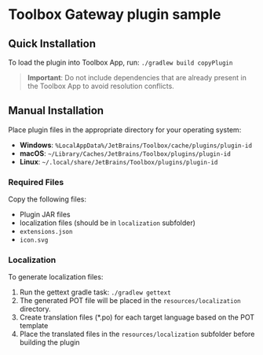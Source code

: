 # Toolbox Gateway plugin sample

## Quick Installation
To load the plugin into Toolbox App, run: `./gradlew build copyPlugin`

> **Important**: Do not include dependencies that are already present in the Toolbox App to avoid resolution conflicts.

## Manual Installation
Place plugin files in the appropriate directory for your operating system:

- **Windows**: `%LocalAppData%/JetBrains/Toolbox/cache/plugins/plugin-id`
- **macOS**: `~/Library/Caches/JetBrains/Toolbox/plugins/plugin-id`
- **Linux**: `~/.local/share/JetBrains/Toolbox/plugins/plugin-id`

### Required Files
Copy the following files:
- Plugin JAR files
- localization files (should be in `localization` subfolder)
- `extensions.json`
- `icon.svg`

### Localization
To generate localization files:

1. Run the gettext gradle task:
   `./gradlew gettext`
2. The generated POT file will be placed in the `resources/localization` directory.
3. Create translation files (*.po) for each target language based on the POT template
4. Place the translated files in the `resources/localization` subfolder before building the plugin
